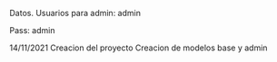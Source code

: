 Datos.
Usuarios para admin: admin

Pass: admin

14/11/2021
Creacion del proyecto
Creacion de modelos base y admin